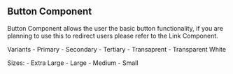 ## Button Component

Button Component allows the user the basic button functionality, if you are planning to use this to redirect users please refer to the Link Component.

Variants - Primary - Secondary - Tertiary - Transaprent - Transparent White

Sizes: - Extra Large - Large - Medium - Small
